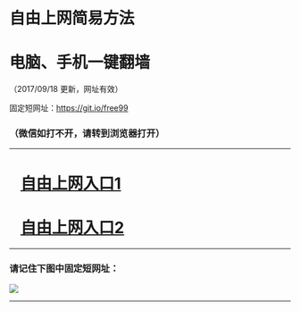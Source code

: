 ﻿# 自由上网简易方法

# 电脑、手机一键翻墙

（2017/09/18 更新，网址有效）

固定短网址：https://git.io/free99

### （微信如打不开，请转到浏览器打开）


***





# &nbsp;&nbsp; <a href="http://ft2375318143.fwq-tz1005.info/fwqtz01.html?t=09180016549 " target="_blank">自由上网入口1</a>
# &nbsp;&nbsp; <a href="http://ft1002019757.fwq-tz1006.info/fwqtz02.html?t=091800129964 " target="_blank">自由上网入口2</a>
***

### 请记住下图中固定短网址：

<img src="https://s3-us-west-2.amazonaws.com/fwq-1001/yjfq-20170905okok.png" /> 


***

